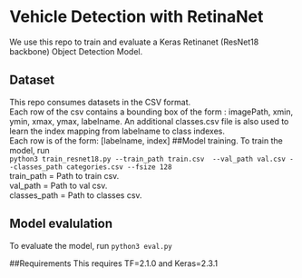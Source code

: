 # Vehicle Detection with RetinaNet

We use this repo to train and evaluate a Keras Retinanet (ResNet18 backbone) Object Detection Model.

## Dataset 
This repo consumes datasets in the CSV format.  
Each row of the csv contains a bounding box of the form : imagePath, xmin, ymin, xmax, ymax, labelname.
An additional classes.csv file is also used to learn the index mapping from labelname to class indexes.  
Each row is of the form: [labelname, index]
##Model training.
To train the model, run   
` python3 train_resnet18.py --train_path train.csv  --val_path val.csv --classes_path categories.csv --fsize 128
`  
train_path = Path to train csv.  
val_path = Path to val csv.  
classes_path = Path to classes csv.
## Model evalulation
To evaluate the model, run 
`python3 eval.py`

##Requirements
This requires TF=2.1.0 and Keras=2.3.1

